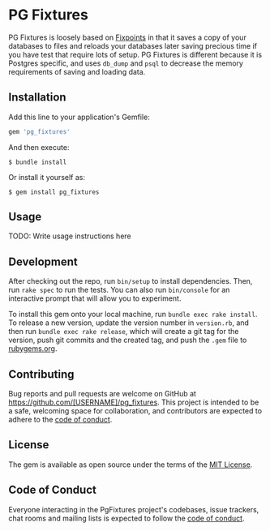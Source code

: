 # PG Fixtures

PG Fixtures is loosely based on [Fixpoints](https://github.com/motine/fixpoints) in that it saves a copy of your databases to files and reloads your databases later saving precious time if you have test that require lots of setup.  PG Fixtures is different because it is Postgres specific, and uses `db_dump` and `psql` to decrease the memory requirements of saving and loading data.

## Installation

Add this line to your application's Gemfile:

```ruby
gem 'pg_fixtures'
```

And then execute:

    $ bundle install

Or install it yourself as:

    $ gem install pg_fixtures

## Usage

TODO: Write usage instructions here

## Development

After checking out the repo, run `bin/setup` to install dependencies. Then, run `rake spec` to run the tests. You can also run `bin/console` for an interactive prompt that will allow you to experiment.

To install this gem onto your local machine, run `bundle exec rake install`. To release a new version, update the version number in `version.rb`, and then run `bundle exec rake release`, which will create a git tag for the version, push git commits and the created tag, and push the `.gem` file to [rubygems.org](https://rubygems.org).

## Contributing

Bug reports and pull requests are welcome on GitHub at https://github.com/[USERNAME]/pg_fixtures. This project is intended to be a safe, welcoming space for collaboration, and contributors are expected to adhere to the [code of conduct](https://github.com/[USERNAME]/pg_fixtures/blob/master/CODE_OF_CONDUCT.md).

## License

The gem is available as open source under the terms of the [MIT License](https://opensource.org/licenses/MIT).

## Code of Conduct

Everyone interacting in the PgFixtures project's codebases, issue trackers, chat rooms and mailing lists is expected to follow the [code of conduct](https://github.com/[USERNAME]/pg_fixtures/blob/master/CODE_OF_CONDUCT.md).
